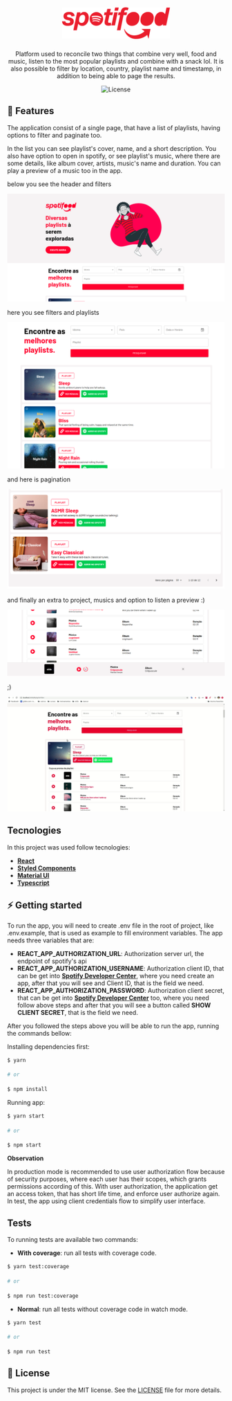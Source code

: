 <h1 align="center">
    <img alt="Spotifood" src="https://raw.githubusercontent.com/giulianopiovezan/ifood-frontend-test/7f4c33511f4b845ae88de5da0e25fee201a4db37/src/assets/spotifood.svg" width="250px" />
</h1>

<p align="center">
  Platform used to reconcile two things that combine very well, food and music, listen to the most popular playlists and combine with a snack lol.
  It is also possible to filter by location, country, playlist name and timestamp, in addition to being able to page the results.
</p>

<p align="center">
  <img alt="License" src="https://img.shields.io/static/v1?label=license&message=MIT&color=8257E5&labelColor=000000">
</p>

## 🚀 Features

The application consist of a single page, that have a list of playlists, having options to filter and paginate too.

In the list you can see playlist's cover, name, and a short description. You also have option to open in spotify, or see playlist's music, where there are some details, like album cover, artists, music's name and duration. You can play a preview of a music too in the app.

below you see the header and filters

<p align="center">
  <img alt="License" src="https://github.com/giulianopiovezan/ifood-frontend-test/blob/master/docs/main-page.png?raw=true">
</p>

here you see filters and playlists

<p align="center">
  <img alt="License" src="https://github.com/giulianopiovezan/ifood-frontend-test/blob/master/docs/filter-and-list.png?raw=true">
</p>

and here is pagination

<p align="center">
  <img alt="License" src="https://github.com/giulianopiovezan/ifood-frontend-test/blob/master/docs/pagination.png?raw=true">
</p>

and finally an extra to project, musics and option to listen a preview :)

<p align="center">
  <img alt="License" src="https://github.com/giulianopiovezan/ifood-frontend-test/blob/master/docs/player.png?raw=true">
</p>

;)

<p align="center">
  <img alt="License" src="https://github.com/giulianopiovezan/ifood-frontend-test/blob/master/docs/feature.gif?raw=true">
</p>


## Tecnologies

In this project was used follow tecnologies:

- [**React**](https://reactjs.org/)
- [**Styled Components**](https://styled-components.com/docs)
- [**Material UI**](https://material-ui.com/)
- [**Typescript**](https://www.typescriptlang.org/)

## ⚡️ Getting started

To run the app, you will need to create .env file in the root of project, like .env.example, that is used as example to fill environment variables.
The app needs three variables that are:

- **REACT_APP_AUTHORIZATION_URL**: Authorization server url, the endpoint of spotify's api
- **REACT_APP_AUTHORIZATION_USERNAME**: Authorization client ID, that can be get into [**Spotify Developer Center**](https://developer.spotify.com/dashboard/applications), where you need create an app, after that you will see and Client ID, that is the field we need.
- **REACT_APP_AUTHORIZATION_PASSWORD**: Authorization client secret, that can be get into [**Spotify Developer Center**](https://developer.spotify.com/dashboard/applications) too, where you need follow above steps and after that you will see a button called **SHOW CLIENT SECRET**, that is the field we need.

After you followed the steps above you will be able to run the app, running the commands bellow:

Installing dependencies first:

```bash
$ yarn

# or

$ npm install
```

Running app:

```bash
$ yarn start

# or

$ npm start
```

**Observation**

In production mode is recommended to use user authorization flow because of security purposes, where each user has their scopes, which grants permissions according of this. With user authorization, the application get an access token, that has short life time, and enforce user authorize again.
In test, the app using client credentials flow to simplify user interface.

## Tests

To running tests are available two commands:

- **With coverage**: run all tests with coverage code.

```bash
$ yarn test:coverage

# or

$ npm run test:coverage
```

- **Normal**: run all tests without coverage code in watch mode.

```bash
$ yarn test

# or

$ npm run test
```

## :memo: License

This project is under the MIT license. See the [LICENSE](LICENSE.md) file for more details.

